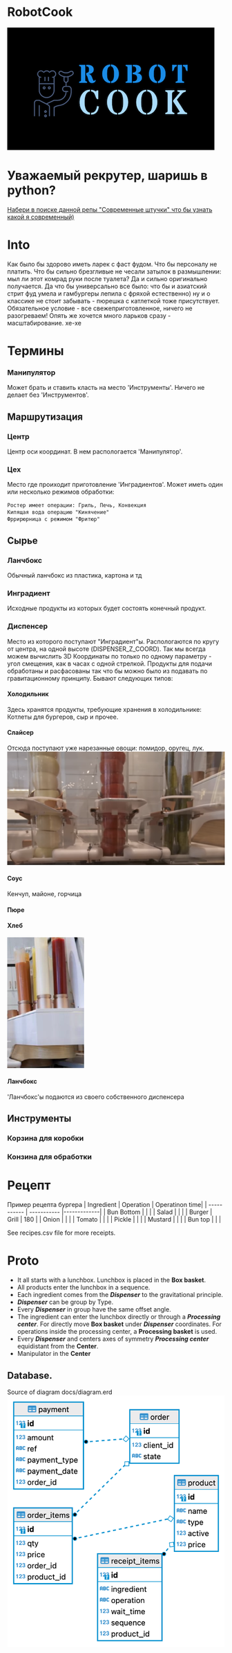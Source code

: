 # RobotCook
![cook bot!](./logo.png "cook bot")
# Уважаемый рекрутер, шаришь в python? 

[Набери в поиске данной репы "Современные штучки" что бы узнать какой я современный)](https://github.com/pyton4ik/RobotCook/search?q=%D0%A1%D0%BE%D0%B2%D1%80%D0%B5%D0%BC%D0%B5%D0%BD%D0%BD%D1%8B%D0%B5+%D1%88%D1%82%D1%83%D1%87%D0%BA%D0%B8)

# Into
Как было бы здорово иметь ларек с фаст фудом. Что бы персоналу не платить.
Что бы сильно брезгливые не чесали затылок в размышлении: мыл ли этот 
комрад руки после туалета? Да и сильно оригинально получается.
Да что бы универсально все было: что бы и азиатский стрит фуд умела и гамбургеры лепила
с фряхой естественно) ну и о классике не стоит забывать - пюрешка с катлеткой тоже 
присутствует.
Обязательное условие - все свежеприготовленное, ничего не разогреваем!
Опять же хочется много ларьков сразу - масштабирование. хе-хе

# Термины
### Манипулятор
Может брать и ставить класть на место 'Инструменты'.
Ничего не делает без 'Инструментов'.
## Маршрутизация
### Центр
Центр оси координат. В нем распологается 'Манипулятор'.
### Цех
Место где проиходит приготовление 'Инградиентов'. Может иметь один или несколько режимов обработки:

    Ростер имеет операции: Гриль, Печь, Конвекция
    Кипящая вода операцию "Кинячение"
    Фррирюрница с режимом "Фритюр"

## Сырье
### Ланчбокс
Обычный ланчбокс из пластика, картона и тд
### Инградиент
Исходные продукты из которых будет состоять конечный продукт.
### Диспенсер
Место из которого поступают "Инградиент"ы. Распологаются по кругу от центра, 
на одной высоте (DISPENSER_Z_COORD).
Так мы всегда можем вычислить 3D Координаты по только по одному параметру - 
угол смещения, как в часах с одной стрелкой.
Продукты для подачи обработаны и расфасованы так что бы можно было 
из подавать по гравитационному принципу. 
Бывают следующих типов:
#### Холодильник
Здесь хранятся продукты, требующие хранения в холодильнике:
Котлеты для бургеров, сыр и прочее.

#### Слайсер
Отсюда поступают уже нарезанные овощи: помидор, оругец, лук.
![slicer.png!](./slicer.png)

#### Соус
Кенчуп, майоне, горчица

#### Пюре

#### Хлеб

![souce.png!](./souce.png)

#### Ланчбокс
'Ланчбокс'ы подаются из своего собственного диспенсера

## Инструменты
### Корзина для коробки
### Конзина для обработки

# Рецепт
Пример рецепта бургера
| Ingredient      | Operation | Operatinon time|
| ----------- | ----------- |-------------|
| Bun Bottom  |             |             |
| Salad       |             |             |
| Burger      | Grill       |      180    |
| Onion       |             |             |
| Tomato      |             |             |
| Pickle      |             |             |
| Mustard     |             |             |
| Bun top     |             |             |

See recipes.csv file for more receipts.
    
# Proto
* It all starts with a lunchbox. Lunchbox is placed in the **Box basket**.
* All products enter the lunchbox in a sequence.
* Each ingredient comes from the ***Dispenser*** to the gravitational principle.
* ***Dispenser*** can be group by Type.
* Every ***Dispenser*** in group have the same offset angle.
* The ingredient can enter the lunchbox directly or through a ***Processing center***. For directly move **Box basket** under ***Dispenser*** coordinates. For operations inside the processing center, a **Processing basket** is used.
* Every ***Dispenser*** and centers axes of symmetry ***Processing center***  equidistant from the **Center**.
* Manipulator in the **Сenter**



## Database.
Source of diagram docs/diagram.erd
![cook bot!](./db_diagram.png "Database Diagram")
